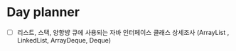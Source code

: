 # Day planner

- [ ]  리스트, 스택, 양항뱡 큐에 사용되는 자바 인터페이스 클래스 상세조사 (ArrayList , LinkedList, ArrayDeque, Deque)